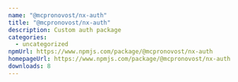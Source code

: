 ```yaml
---
name: "@mcpronovost/nx-auth"
title: "@mcpronovost/nx-auth"
description: Custom auth package
categories:
  - uncategorized
npmUrl: https://www.npmjs.com/package/@mcpronovost/nx-auth
homepageUrl: https://www.npmjs.com/package/@mcpronovost/nx-auth
downloads: 8
---
```

